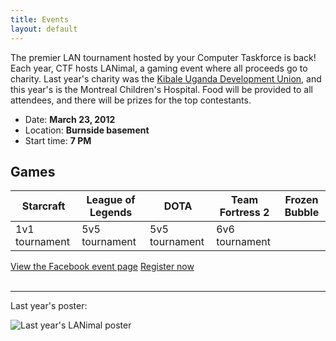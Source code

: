 ```yaml
---
title: Events
layout: default
---
```


The premier LAN tournament hosted by your Computer Taskforce is back! Each year, CTF hosts LANimal, a gaming event where all proceeds go to charity. Last year's charity was the [Kibale Uganda Development Union](http://www.helpkibale.org/), and this year's is the Montreal Children's Hospital. Food will be provided to all attendees, and there will be prizes for the top contestants.

* Date: **March 23, 2012**
* Location: **Burnside basement**
* Start time: **7 PM**

Games
-----

<table class="bordered-table">
<thead>
	<tr>
		<th>Starcraft</th>
		<th>League of Legends</th>
		<th>DOTA</th>
		<th>Team Fortress 2</th>
		<th>Frozen Bubble</th>
	</tr>
</thead>
<tbody>
	<tr>
		<td>1v1 tournament</td>
		<td>5v5 tournament</td>
		<td>5v5 tournament</td>
		<td>6v6 tournament</td>
		<td></td>
	</tr>
</tbody>
</table>

<div class="pull-right">
	<a class="btn" href="http://www.facebook.com/events/25824817255484/">View the Facebook event page</a>
	<a class="btn success" href="https://docs.google.com/spreadsheet/viewform?formkey=dC1iVWlSUHhYWmVjVjhqS25QYUx6b1E6MQ">Register now</a>
</div>
<br clear="all">

***

Last year's poster:

![Last year's LANimal poster](img/lanimal-poster.png "Last year's LANimal poster")
